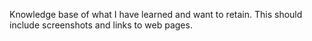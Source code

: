 Knowledge base of what I have learned and want to retain. This should include screenshots and links to web pages.

